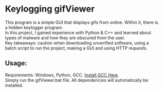 # Keylogging gifViewer
This program is a simple GUI that displays gifs from online. Within it, there is a hidden keylogger program. \
In this project, I gained experience with Python & C++ and learned about types of malware and how they are obscured from the user. \
Key takeaways: caution when downloading unverified software, using a batch script to run the project, making a GUI and using HTTP requests. 

## Usage:
Requirements: Windows, Python, GCC. [Install GCC Here](https://github.com/msys2/msys2-installer/releases/download/2023-05-26/msys2-x86_64-20230526.exe). \
Simply run the gifViewer.bat file. All dependencies will automatically be installed. 
